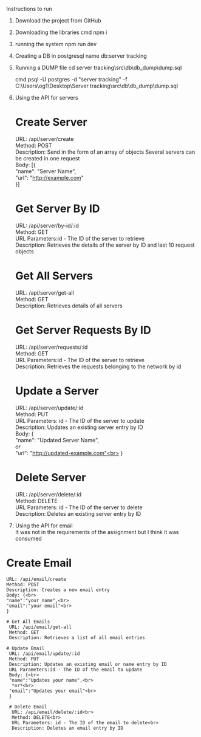 Instructions to run

1. Download the project from GitHub

2. Downloading the libraries
   cmd npm i
   
3. running the system
   npm run dev

4. Creating a DB in postgresql
   name db:server tracking

5. Running a DUMP file
   cd server tracking\src\db\db_dump\dump.sql
   
   cmd psql -U postgres -d "server tracking" -f C:\Users\og1\Desktop\Server tracking\src\db\db_dump\dump.sql

6. Using the API for servers

   # Create Server
    URL: /api/server/create <br>
    Method: POST <br>
    Description: Send in the form of an array of objects Several servers can be created in one request <br>
    Body: [{ <br>
    "name": "Server Name", <br>
    "url": "http://example.com" <br>
    }]

   # Get Server By ID
    URL: /api/server/by-id/:id <br>
    Method: GET <br>
    URL Parameters:id - The ID of the server to retrieve <br>
    Description: Retrieves the details of the server by ID and last 10 request objects

   # Get All Servers
    URL: /api/server/get-all <br>
    Method: GET <br>
    Description: Retrieves details of all servers    

   # Get Server Requests By ID
    URL: /api/server/requests/:id <br>
    Method: GET <br>
    URL Parameters:id - The ID of the server to retrieve <br>
    Description: Retrieves the requests belonging to the network by id

   # Update a Server
    URL: /api/server/update/:id <br>
    Method: PUT <br>
    URL Parameters: id - The ID of the server to update <br>
    Description: Updates an existing server entry by ID <br>
    Body: {<br>
    "name": "Updated Server Name",<br>
    *or*<br>
    "url": "http://updated-example.com"<br>
    }

   # Delete Server
    URL: /api/server/delete/:id <br>
    Method: DELETE <br>
    URL Parameters: id - The ID of the server to delete <br>
    Description: Deletes an existing server entry by ID 

7.  Using the API for email <br>
    It was not in the requirements of the assignment but I think it was consumed <br>

   # Create Email
    URL: /api/email/create
    Method: POST
    Description: Creates a new email entry
    Body: {<br>
    "name":"your name",<br>
    "email":"your email"<br>
    }

    # Get All Emails
     URL: /api/email/get-all
     Method: GET
     Description: Retrieves a list of all email entries

    # Update Email
     URL: /api/email/update/:id
     Method: PUT
     Description: Updates an existing email or name entry by ID
     URL Parameters:id - The ID of the email to update
     Body: {<br>
     "name":"Updates your name",<br>
      *or*<br>
     "email":"Updates your email"<br>
     }

     # Delete Email
      URL: /api/email/delete/:id<br>
      Method: DELETE<br>
      URL Parameters: id - The ID of the email to delete<br>
      Description: Deletes an email entry by ID




